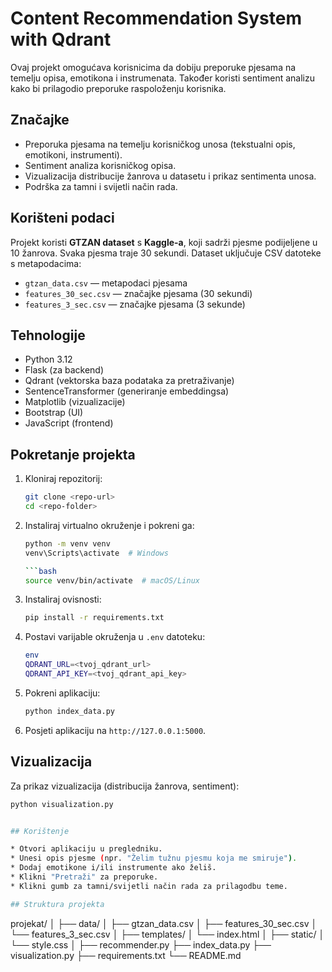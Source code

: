 # Content Recommendation System with Qdrant

Ovaj projekt omogućava korisnicima da dobiju preporuke pjesama na temelju opisa, emotikona i instrumenata. Također koristi sentiment analizu kako bi prilagodio preporuke raspoloženju korisnika.

## Značajke
- Preporuka pjesama na temelju korisničkog unosa (tekstualni opis, emotikoni, instrumenti).
- Sentiment analiza korisničkog opisa.
- Vizualizacija distribucije žanrova u datasetu i prikaz sentimenta unosa.
- Podrška za tamni i svijetli način rada.

## Korišteni podaci
Projekt koristi **GTZAN dataset** s **Kaggle-a**, koji sadrži pjesme podijeljene u 10 žanrova. Svaka pjesma traje 30 sekundi. Dataset uključuje CSV datoteke s metapodacima:
- `gtzan_data.csv` — metapodaci pjesama
- `features_30_sec.csv` — značajke pjesama (30 sekundi)
- `features_3_sec.csv` — značajke pjesama (3 sekunde)

## Tehnologije
- Python 3.12
- Flask (za backend)
- Qdrant (vektorska baza podataka za pretraživanje)
- SentenceTransformer (generiranje embeddingsa)
- Matplotlib (vizualizacije)
- Bootstrap (UI)
- JavaScript (frontend)

## Pokretanje projekta

1. Kloniraj repozitorij:
   ```bash
   git clone <repo-url>
   cd <repo-folder>
   

2. Instaliraj virtualno okruženje i pokreni ga:

   ```bash
   python -m venv venv
   venv\Scripts\activate  # Windows
   
   ```bash
   source venv/bin/activate  # macOS/Linux
   

3. Instaliraj ovisnosti:

   ```bash
   pip install -r requirements.txt
   

4. Postavi varijable okruženja u `.env` datoteku:
   ```bash
   env
   QDRANT_URL=<tvoj_qdrant_url>
   QDRANT_API_KEY=<tvoj_qdrant_api_key>
   

5. Pokreni aplikaciju:

   ```bash
   python index_data.py
   

6. Posjeti aplikaciju na `http://127.0.0.1:5000`.

## Vizualizacija

Za prikaz vizualizacija (distribucija žanrova, sentiment):

```bash
python visualization.py


## Korištenje

* Otvori aplikaciju u pregledniku.
* Unesi opis pjesme (npr. "Želim tužnu pjesmu koja me smiruje").
* Dodaj emotikone i/ili instrumente ako želiš.
* Klikni "Pretraži" za preporuke.
* Klikni gumb za tamni/svijetli način rada za prilagodbu teme.

## Struktura projekta

```
projekat/
│
├── data/
│   ├── gtzan_data.csv
│   ├── features_30_sec.csv
│   └── features_3_sec.csv
│
├── templates/
│   └── index.html
│
├── static/
│   └── style.css
│
├── recommender.py
├── index_data.py
├── visualization.py
├── requirements.txt
└── README.md
```


